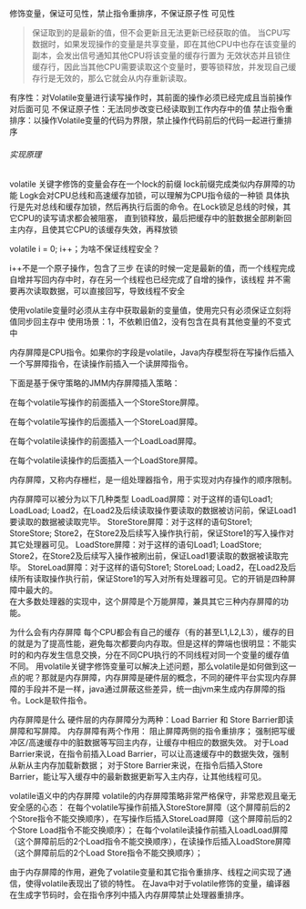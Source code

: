 
修饰变量，保证可见性，禁止指令重排序，不保证原子性
可见性
> 保证取到的是最新的值，但不会更新且无法更新已经获取的值。
> 当CPU写数据时，如果发现操作的变量是共享变量，即在其他CPU中也存在该变量的副本，会发出信号通知其他CPU将该变量的缓存行置为
> 无效状态并且锁住缓存行，因此当其他CPU需要读取这个变量时，要等锁释放，并发现自己缓存行是无效的，那么它就会从内存重新读取。  

有序性：对Volatile变量进行读写操作时，其前面的操作必须已经完成且当前操作对后面可见
不保证原子性：无法同步改变已经读取到工作内存中的值
禁止指令重排序：以操作Volatile变量的代码为界限，禁止操作代码前后的代码一起进行重排序


###### 实现原理
volatile 关键字修饰的变量会存在一个lock的前缀
lock前缀完成类似内存屏障的功能
Logk会对CPU总线和高速缓存加锁，可以理解为CPU指令级的一种锁
具体执行是先对总线和缓存加锁，然后再执行后面的命令。在Lock锁足总线的时候，其它CPU的读写请求都会被阻塞，
直到锁释放，最后把缓存中的脏数据全部刷新回主内存，且使其它CPU的该缓存失效，再释放锁


volatile i = 0;
i++；为啥不保证线程安全？

i++不是一个原子操作，包含了三步
在读的时候一定是最新的值，而一个线程完成自增并写回内存中时，存在另一个线程也已经完成了自增的操作，该线程
并不需要再次读取数据，可以直接回写，导致线程不安全



 使用volatile变量时必须从主存中获取最新的变量值，使用完只有必须保证立刻将值同步回主存中
 使用场景：1，不依赖旧值2，没有包含在具有其他变量的不变式中
 
 
  内存屏障是CPU指令。如果你的字段是volatile，Java内存模型将在写操作后插入一个写屏障指令，在读操作前插入一个读屏障指令。
 
 下面是基于保守策略的JMM内存屏障插入策略：
 
 在每个volatile写操作的前面插入一个StoreStore屏障。
 
 在每个volatile写操作的后面插入一个StoreLoad屏障。
 
 在每个volatile读操作的前面插入一个LoadLoad屏障。
 
 在每个volatile读操作的后面插入一个LoadStore屏障。
 
 内存屏障，又称内存栅栏，是一组处理器指令，用于实现对内存操作的顺序限制。 
 
 内存屏障可以被分为以下几种类型
 LoadLoad屏障：对于这样的语句Load1; LoadLoad; Load2，在Load2及后续读取操作要读取的数据被访问前，保证Load1要读取的数据被读取完毕。
 StoreStore屏障：对于这样的语句Store1; StoreStore; Store2，在Store2及后续写入操作执行前，保证Store1的写入操作对其它处理器可见。
 LoadStore屏障：对于这样的语句Load1; LoadStore; Store2，在Store2及后续写入操作被刷出前，保证Load1要读取的数据被读取完毕。
 StoreLoad屏障：对于这样的语句Store1; StoreLoad; Load2，在Load2及后续所有读取操作执行前，保证Store1的写入对所有处理器可见。它的开销是四种屏障中最大的。        
 在大多数处理器的实现中，这个屏障是个万能屏障，兼具其它三种内存屏障的功能。
 
 
 为什么会有内存屏障
 每个CPU都会有自己的缓存（有的甚至L1,L2,L3），缓存的目的就是为了提高性能，避免每次都要向内存取。但是这样的弊端也很明显：不能实时的和内存发生信息交换，分在不同CPU执行的不同线程对同一个变量的缓存值不同。
 用volatile关键字修饰变量可以解决上述问题，那么volatile是如何做到这一点的呢？那就是内存屏障，内存屏障是硬件层的概念，不同的硬件平台实现内存屏障的手段并不是一样，java通过屏蔽这些差异，统一由jvm来生成内存屏障的指令。Lock是软件指令。
 
 内存屏障是什么
 硬件层的内存屏障分为两种：Load Barrier 和 Store Barrier即读屏障和写屏障。
 内存屏障有两个作用：
 阻止屏障两侧的指令重排序；
 强制把写缓冲区/高速缓存中的脏数据等写回主内存，让缓存中相应的数据失效。
 对于Load Barrier来说，在指令前插入Load Barrier，可以让高速缓存中的数据失效，强制从新从主内存加载新数据；
 对于Store Barrier来说，在指令后插入Store Barrier，能让写入缓存中的最新数据更新写入主内存，让其他线程可见。
 
 
 volatile语义中的内存屏障
 volatile的内存屏障策略非常严格保守，非常悲观且毫无安全感的心态：
 在每个volatile写操作前插入StoreStore屏障（这个屏障前后的2个Store指令不能交换顺序），在写操作后插入StoreLoad屏障（这个屏障前后的2个Store Load指令不能交换顺序）；
 在每个volatile读操作前插入LoadLoad屏障（这个屏障前后的2个Load指令不能交换顺序），在读操作后插入LoadStore屏障（这个屏障前后的2个Load Store指令不能交换顺序）；
 
 由于内存屏障的作用，避免了volatile变量和其它指令重排序、线程之间实现了通信，使得volatile表现出了锁的特性。
 在Java中对于volatile修饰的变量，编译器在生成字节码时，会在指令序列中插入内存屏障禁止处理器重排序。